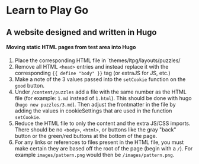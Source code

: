 # Learn to Play Go
## A website designed and written in Hugo

#### Moving static HTML pages from test area into Hugo

1. Place the corresponding HTML file in `themes/ltpg/layouts/puzzles/
2. Remove all HTML `<head>` entries and instead replace it with the corresponding `{{ define "body" }}` tag (or extraJS for JS, etc.)
3. Make a note of the 3 values passed into the `setCookie` function on the `good` button.
4. Under `/content/puzzles` add a file with the same number as the HTML file (for example: `1.md` instead of `1.html`). This should be done with hugo (`hugo new puzzles/3.md`). Then adjust the frontmatter in the file by adding the values in cookieSettings that are used in the function `setCookie`.
5. Reduce the HTML file to only the content and the extra JS/CSS imports. There should be no `<body>`, `<html>`, or buttons like the gray "back" button or the green/red buttons at the bottom of the page.
6. For any links or references to files present in the HTML file, you must make certain they are based off the root of the page (begin with a `/`). For example `images/pattern.png` would then be `/images/pattern.png`.